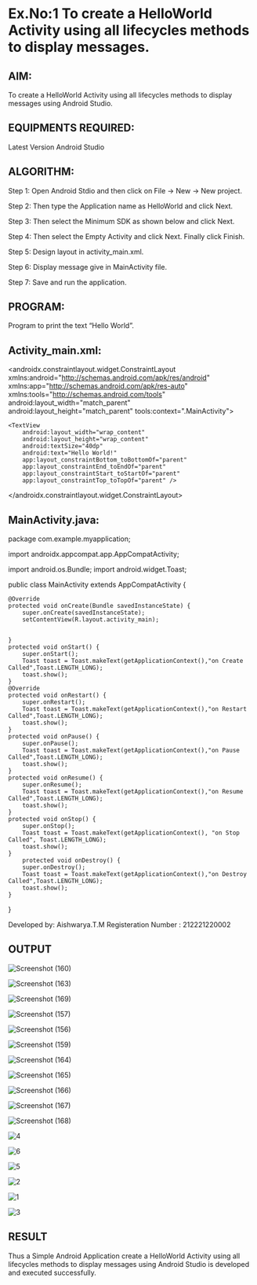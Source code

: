 # Ex.No:1 To create a HelloWorld Activity using all lifecycles methods to display messages.


## AIM:

To create a HelloWorld Activity using all lifecycles methods to display messages using Android Studio.

## EQUIPMENTS REQUIRED:

Latest Version Android Studio

## ALGORITHM:

Step 1: Open Android Stdio and then click on File -> New -> New project.

Step 2: Then type the Application name as HelloWorld and click Next. 

Step 3: Then select the Minimum SDK as shown below and click Next.

Step 4: Then select the Empty Activity and click Next. Finally click Finish.

Step 5: Design layout in activity_main.xml.

Step 6: Display message give in MainActivity file.

Step 7: Save and run the application.

## PROGRAM:
Program to print the text “Hello World”.
## Activity_main.xml:
<?xml version="1.0" encoding="utf-8"?>
<androidx.constraintlayout.widget.ConstraintLayout xmlns:android="http://schemas.android.com/apk/res/android"
    xmlns:app="http://schemas.android.com/apk/res-auto"
    xmlns:tools="http://schemas.android.com/tools"
    android:layout_width="match_parent"
    android:layout_height="match_parent"
    tools:context=".MainActivity">

    <TextView
        android:layout_width="wrap_content"
        android:layout_height="wrap_content"
        android:textSize="40dp"
        android:text="Hello World!"
        app:layout_constraintBottom_toBottomOf="parent"
        app:layout_constraintEnd_toEndOf="parent"
        app:layout_constraintStart_toStartOf="parent"
        app:layout_constraintTop_toTopOf="parent" />

</androidx.constraintlayout.widget.ConstraintLayout>

## MainActivity.java:
package com.example.myapplication;


import androidx.appcompat.app.AppCompatActivity;

import android.os.Bundle;
import android.widget.Toast;

public class MainActivity extends AppCompatActivity {

    @Override
    protected void onCreate(Bundle savedInstanceState) {
        super.onCreate(savedInstanceState);
        setContentView(R.layout.activity_main);


    }
    protected void onStart() {
        super.onStart();
        Toast toast = Toast.makeText(getApplicationContext(),"on Create Called",Toast.LENGTH_LONG);
        toast.show();
    }
    @Override
    protected void onRestart() {
        super.onRestart();
        Toast toast = Toast.makeText(getApplicationContext(),"on Restart Called",Toast.LENGTH_LONG);
        toast.show();
    }
    protected void onPause() {
        super.onPause();
        Toast toast = Toast.makeText(getApplicationContext(),"on Pause Called",Toast.LENGTH_LONG);
        toast.show();
    }
    protected void onResume() {
        super.onResume();
        Toast toast = Toast.makeText(getApplicationContext(),"on Resume Called",Toast.LENGTH_LONG);
        toast.show();
    }
    protected void onStop() {
        super.onStop();
        Toast toast = Toast.makeText(getApplicationContext(), "on Stop Called", Toast.LENGTH_LONG);
        toast.show();
    }
        protected void onDestroy() {
        super.onDestroy();
        Toast toast = Toast.makeText(getApplicationContext(),"on Destroy Called",Toast.LENGTH_LONG);
        toast.show();
    }
}

Developed by: Aishwarya.T.M
Registeration Number : 212221220002


## OUTPUT
![Screenshot (160)](https://github.com/suryacse05/Mobile-Application-Development/assets/127846109/cca92ea7-bd47-40cd-b258-fe366cd5bbef)

![Screenshot (163)](https://github.com/suryacse05/Mobile-Application-Development/assets/127846109/e5d7dc83-a09c-453e-acac-7e40deb47b22)

![Screenshot (169)](https://github.com/suryacse05/Mobile-Application-Development/assets/127846109/dd55a9fe-937c-4f86-9df2-7d37f72d2471)

![Screenshot (157)](https://github.com/suryacse05/Mobile-Application-Development/assets/127846109/037aacef-6407-409c-9edd-1c44652113f2)

![Screenshot (156)](https://github.com/suryacse05/Mobile-Application-Development/assets/127846109/7f10800f-33e5-48eb-9178-c7ed5682ea24)

![Screenshot (159)](https://github.com/suryacse05/Mobile-Application-Development/assets/127846109/fc495bad-5d25-438c-8b5f-37d850d4b92d)

![Screenshot (164)](https://github.com/suryacse05/Mobile-Application-Development/assets/127846109/1efe57a7-4436-4d2d-8034-4cb88d389e74)

![Screenshot (165)](https://github.com/suryacse05/Mobile-Application-Development/assets/127846109/7b67825f-f837-4796-b2b4-a363b0efd38b)

![Screenshot (166)](https://github.com/suryacse05/Mobile-Application-Development/assets/127846109/407ca2bc-15f6-4358-979a-fc8935d8e856)

![Screenshot (167)](https://github.com/suryacse05/Mobile-Application-Development/assets/127846109/1584d887-843b-4a44-9313-1098e696c2c8)

![Screenshot (168)](https://github.com/suryacse05/Mobile-Application-Development/assets/127846109/b10ef102-78dd-4d76-9261-124d5d5bb39f)

![4](https://github.com/suryacse05/Mobile-Application-Development/assets/127846109/623b2ac5-3cdf-453b-a771-e4dd59fdad13)

![6](https://github.com/suryacse05/Mobile-Application-Development/assets/127846109/fd9498aa-4631-4079-81f5-a2a94ba1e0c6)

![5](https://github.com/suryacse05/Mobile-Application-Development/assets/127846109/86e8703c-791f-4834-b90e-451576844e94)

![2](https://github.com/suryacse05/Mobile-Application-Development/assets/127846109/985ec39b-1e96-4ffc-a034-5fc6a1317f9f)

![1](https://github.com/suryacse05/Mobile-Application-Development/assets/127846109/2352a219-4670-45db-ba17-1529b171631e)

![3](https://github.com/suryacse05/Mobile-Application-Development/assets/127846109/887f2164-3c89-4dc2-adb2-e565412802d5)


## RESULT
Thus a Simple Android Application create a HelloWorld Activity using all lifecycles methods to display messages using Android Studio is developed and executed successfully.
